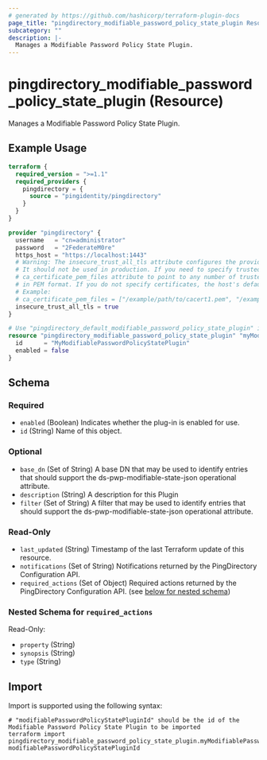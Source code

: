 ```yaml
---
# generated by https://github.com/hashicorp/terraform-plugin-docs
page_title: "pingdirectory_modifiable_password_policy_state_plugin Resource - terraform-provider-pingdirectory"
subcategory: ""
description: |-
  Manages a Modifiable Password Policy State Plugin.
---
```


# pingdirectory_modifiable_password_policy_state_plugin (Resource)

Manages a Modifiable Password Policy State Plugin.

## Example Usage

```terraform
terraform {
  required_version = ">=1.1"
  required_providers {
    pingdirectory = {
      source = "pingidentity/pingdirectory"
    }
  }
}

provider "pingdirectory" {
  username   = "cn=administrator"
  password   = "2FederateM0re"
  https_host = "https://localhost:1443"
  # Warning: The insecure_trust_all_tls attribute configures the provider to trust any certificate presented by the PingDirectory server.
  # It should not be used in production. If you need to specify trusted CA certificates, use the
  # ca_certificate_pem_files attribute to point to any number of trusted CA certificate files
  # in PEM format. If you do not specify certificates, the host's default root CA set will be used.
  # Example:
  # ca_certificate_pem_files = ["/example/path/to/cacert1.pem", "/example/path/to/cacert2.pem"]
  insecure_trust_all_tls = true
}

# Use "pingdirectory_default_modifiable_password_policy_state_plugin" if you are adopting existing configuration from the PingDirectory server into Terraform
resource "pingdirectory_modifiable_password_policy_state_plugin" "myModifiablePasswordPolicyStatePlugin" {
  id      = "MyModifiablePasswordPolicyStatePlugin"
  enabled = false
}
```

<!-- schema generated by tfplugindocs -->
## Schema

### Required

- `enabled` (Boolean) Indicates whether the plug-in is enabled for use.
- `id` (String) Name of this object.

### Optional

- `base_dn` (Set of String) A base DN that may be used to identify entries that should support the ds-pwp-modifiable-state-json operational attribute.
- `description` (String) A description for this Plugin
- `filter` (Set of String) A filter that may be used to identify entries that should support the ds-pwp-modifiable-state-json operational attribute.

### Read-Only

- `last_updated` (String) Timestamp of the last Terraform update of this resource.
- `notifications` (Set of String) Notifications returned by the PingDirectory Configuration API.
- `required_actions` (Set of Object) Required actions returned by the PingDirectory Configuration API. (see [below for nested schema](#nestedatt--required_actions))

<a id="nestedatt--required_actions"></a>
### Nested Schema for `required_actions`

Read-Only:

- `property` (String)
- `synopsis` (String)
- `type` (String)

## Import

Import is supported using the following syntax:

```shell
# "modifiablePasswordPolicyStatePluginId" should be the id of the Modifiable Password Policy State Plugin to be imported
terraform import pingdirectory_modifiable_password_policy_state_plugin.myModifiablePasswordPolicyStatePlugin modifiablePasswordPolicyStatePluginId
```

